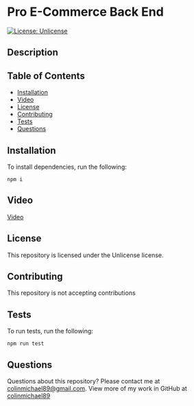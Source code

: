 # Pro E-Commerce Back End

[![License: Unlicense](https://img.shields.io/badge/license-Unlicense-blue.svg)](http://unlicense.org/)

## Description

## Table of Contents

- [Installation](#installation)
- [Video](#video)
- [License](#license)
- [Contributing](#contributing)
- [Tests](#tests)
- [Questions](#questions)

## Installation

To install dependencies, run the following:

```
npm i
```

## Video

[Video](https://drive.google.com/file/d/11hLG_bFXFysB2QG0CbwXZ3ckwkZeZqii/view)

## License

This repository is licensed under the Unlicense license.

## Contributing

This repository is not accepting contributions

## Tests

To run tests, run the following:

```
npm run test
```

## Questions

Questions about this repository? Please contact me at [colinmichael89@gmail.com](mailto:colinmichael89@gmail.com). View more of my work in GitHub at [colinmichael89](https://github.com/colinmichael89)
